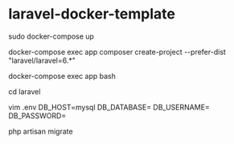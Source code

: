 # laravel-docker-template

sudo docker-compose up

docker-compose exec app composer create-project --prefer-dist "laravel/laravel=6.*"

docker-compose exec app bash

cd laravel

vim .env
 DB_HOST=mysql
 DB_DATABASE=
 DB_USERNAME=
 DB_PASSWORD=
 
php artisan migrate